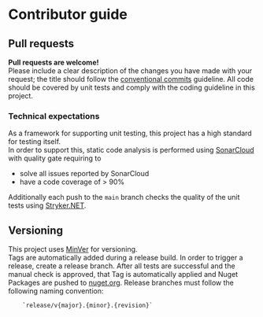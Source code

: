 # Contributor guide

## Pull requests
**Pull requests are welcome!**  
Please include a clear description of the changes you have made with your request; the title should follow the [conventional commits](https://www.conventionalcommits.org/en/v1.0.0/) guideline.
All code should be covered by unit tests and comply with the coding guideline in this project.

### Technical expectations
As a framework for supporting unit testing, this project has a high standard for testing itself.  
In order to support this, static code analysis is performed using [SonarCloud](https://sonarcloud.io/project/overview?id=Testably_Testably.Abstractions) with quality gate requiring to
- solve all issues reported by SonarCloud
- have a code coverage of > 90%

Additionally each push to the `main` branch checks the quality of the unit tests using [Stryker.NET](https://stryker-mutator.io/docs/stryker-net/introduction/).

## Versioning
This project uses [MinVer](https://github.com/adamralph/minver) for versioning.  
Tags are automatically added during a release build. In order to trigger a release, create a release branch. After all tests are successful and the manual check is approved, that Tag is automatically applied and Nuget Packages are pushed to [nuget.org](https://www.nuget.org/packages/Testably.Abstractions).
Release branches must follow the following naming convention:
```
    `release/v{major}.{minor}.{revision}`
```
